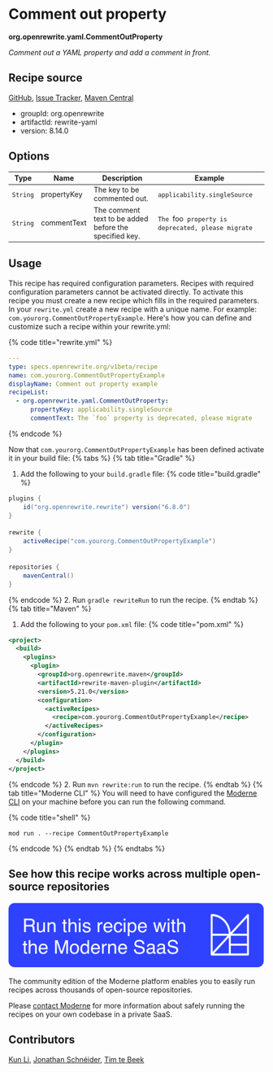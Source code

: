 # Comment out property

**org.openrewrite.yaml.CommentOutProperty**

_Comment out a YAML property and add a comment in front._

## Recipe source

[GitHub](https://github.com/openrewrite/rewrite/blob/main/rewrite-yaml/src/main/java/org/openrewrite/yaml/CommentOutProperty.java), [Issue Tracker](https://github.com/openrewrite/rewrite/issues), [Maven Central](https://central.sonatype.com/artifact/org.openrewrite/rewrite-yaml/8.14.0/jar)

* groupId: org.openrewrite
* artifactId: rewrite-yaml
* version: 8.14.0

## Options

| Type | Name | Description | Example |
| -- | -- | -- | -- |
| `String` | propertyKey | The key to be commented out. | `applicability.singleSource` |
| `String` | commentText | The comment text to be added before the specified key. | `The `foo` property is deprecated, please migrate` |


## Usage

This recipe has required configuration parameters. Recipes with required configuration parameters cannot be activated directly. To activate this recipe you must create a new recipe which fills in the required parameters. In your `rewrite.yml` create a new recipe with a unique name. For example: `com.yourorg.CommentOutPropertyExample`.
Here's how you can define and customize such a recipe within your rewrite.yml:

{% code title="rewrite.yml" %}
```yaml
---
type: specs.openrewrite.org/v1beta/recipe
name: com.yourorg.CommentOutPropertyExample
displayName: Comment out property example
recipeList:
  - org.openrewrite.yaml.CommentOutProperty:
      propertyKey: applicability.singleSource
      commentText: The `foo` property is deprecated, please migrate
```
{% endcode %}

Now that `com.yourorg.CommentOutPropertyExample` has been defined activate it in your build file:
{% tabs %}
{% tab title="Gradle" %}
1. Add the following to your `build.gradle` file:
{% code title="build.gradle" %}
```groovy
plugins {
    id("org.openrewrite.rewrite") version("6.8.0")
}

rewrite {
    activeRecipe("com.yourorg.CommentOutPropertyExample")
}

repositories {
    mavenCentral()
}
```
{% endcode %}
2. Run `gradle rewriteRun` to run the recipe.
{% endtab %}
{% tab title="Maven" %}
1. Add the following to your `pom.xml` file:
{% code title="pom.xml" %}
```xml
<project>
  <build>
    <plugins>
      <plugin>
        <groupId>org.openrewrite.maven</groupId>
        <artifactId>rewrite-maven-plugin</artifactId>
        <version>5.21.0</version>
        <configuration>
          <activeRecipes>
            <recipe>com.yourorg.CommentOutPropertyExample</recipe>
          </activeRecipes>
        </configuration>
      </plugin>
    </plugins>
  </build>
</project>
```
{% endcode %}
2. Run `mvn rewrite:run` to run the recipe.
{% endtab %}
{% tab title="Moderne CLI" %}
You will need to have configured the [Moderne CLI](https://docs.moderne.io/moderne-cli/cli-intro) on your machine before you can run the following command.

{% code title="shell" %}
```shell
mod run . --recipe CommentOutPropertyExample
```
{% endcode %}
{% endtab %}
{% endtabs %}

## See how this recipe works across multiple open-source repositories

[![Moderne Link Image](/.gitbook/assets/ModerneRecipeButton.png)](https://app.moderne.io/recipes/org.openrewrite.yaml.CommentOutProperty)

The community edition of the Moderne platform enables you to easily run recipes across thousands of open-source repositories.

Please [contact Moderne](https://moderne.io/product) for more information about safely running the recipes on your own codebase in a private SaaS.

## Contributors
[Kun Li](mailto:kun@moderne.io), [Jonathan Schnéider](mailto:jkschneider@gmail.com), [Tim te Beek](mailto:tim@moderne.io)
